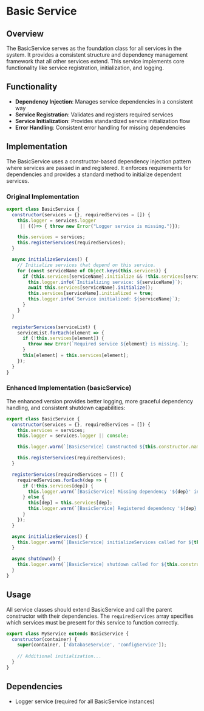 # Basic Service

## Overview
The BasicService serves as the foundation class for all services in the system. It provides a consistent structure and dependency management framework that all other services extend. This service implements core functionality like service registration, initialization, and logging.

## Functionality
- **Dependency Injection**: Manages service dependencies in a consistent way
- **Service Registration**: Validates and registers required services
- **Service Initialization**: Provides standardized service initialization flow
- **Error Handling**: Consistent error handling for missing dependencies

## Implementation
The BasicService uses a constructor-based dependency injection pattern where services are passed in and registered. It enforces requirements for dependencies and provides a standard method to initialize dependent services.

### Original Implementation
```javascript
export class BasicService {
  constructor(services = {}, requiredServices = []) {
    this.logger = services.logger
     || (()=> { throw new Error("Logger service is missing.")});

    this.services = services;
    this.registerServices(requiredServices);
  }

  async initializeServices() {
    // Initialize services that depend on this service.
    for (const serviceName of Object.keys(this.services)) {
      if (this.services[serviceName].initialize && !this.services[serviceName].initialized) {
        this.logger.info(`Initializing service: ${serviceName}`);
        await this.services[serviceName].initialize();
        this.services[serviceName].initialized = true;
        this.logger.info(`Service initialized: ${serviceName}`);
      }
    }
  }

  registerServices(serviceList) {
    serviceList.forEach(element => {
      if (!this.services[element]) {
        throw new Error(`Required service ${element} is missing.`);
      }
      this[element] = this.services[element];
    });
  }
}
```

### Enhanced Implementation (basicService)
The enhanced version provides better logging, more graceful dependency handling, and consistent shutdown capabilities:

```javascript
export class BasicService {
  constructor(services = {}, requiredServices = []) {
    this.services = services;
    this.logger = services.logger || console;

    this.logger.warn(`[BasicService] Constructed ${this.constructor.name}`);

    this.registerServices(requiredServices);
  }

  registerServices(requiredServices = []) {
    requiredServices.forEach(dep => {
      if (!this.services[dep]) {
        this.logger.warn(`[BasicService] Missing dependency '${dep}' in ${this.constructor.name}`);
      } else {
        this[dep] = this.services[dep];
        this.logger.warn(`[BasicService] Registered dependency '${dep}' in ${this.constructor.name}`);
      }
    });
  }

  async initializeServices() {
    this.logger.warn(`[BasicService] initializeServices called for ${this.constructor.name}`);
  }

  async shutdown() {
    this.logger.warn(`[BasicService] shutdown called for ${this.constructor.name}`);
  }
}
```

## Usage
All service classes should extend BasicService and call the parent constructor with their dependencies. The `requiredServices` array specifies which services must be present for this service to function correctly.

```javascript
export class MyService extends BasicService {
  constructor(container) {
    super(container, ['databaseService', 'configService']);
    
    // Additional initialization...
  }
}
```

## Dependencies
- Logger service (required for all BasicService instances)